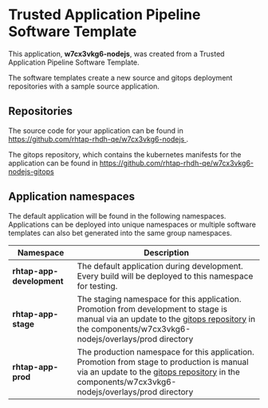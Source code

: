# Trusted Application Pipeline Software Template

This application, **w7cx3vkg6-nodejs**, was created from a Trusted Application Pipeline Software Template.

The software templates create a new source and gitops deployment repositories with a sample source application. 

## Repositories

The source code for your application can be found in [https://github.com/rhtap-rhdh-qe/w7cx3vkg6-nodejs ](https://github.com/rhtap-rhdh-qe/w7cx3vkg6-nodejs ).
 
The gitops repository, which contains the kubernetes manifests for the application can be found in 
[https://github.com/rhtap-rhdh-qe/w7cx3vkg6-nodejs-gitops ](https://github.com/rhtap-rhdh-qe/w7cx3vkg6-nodejs-gitops ) 

## Application namespaces 

The default application will be found in the following namespaces. Applications can be deployed into unique namespaces or multiple software templates can also bet generated into the same group namespaces.  

|  Namespace   |  Description   |  
| -------- | -------- |   
| **rhtap-app-development** | The default application during development. Every build will be deployed to this namespace for testing. | 
| **rhtap-app-stage** | The staging namespace for this application. Promotion from development to stage is manual via an update to the [gitops repository](https://github.com/rhtap-rhdh-qe/w7cx3vkg6-nodejs-gitops ) in the components/w7cx3vkg6-nodejs/overlays/prod directory |  
| **rhtap-app-prod** | The production namespace for this application. Promotion from stage to production is manual via an update to the [gitops repository](https://github.com/rhtap-rhdh-qe/w7cx3vkg6-nodejs-gitops ) in the components/w7cx3vkg6-nodejs/overlays/prod directory | 